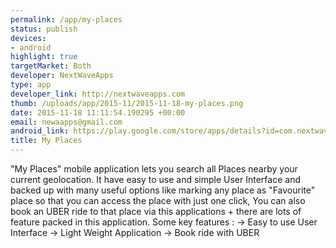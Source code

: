 ```yaml
--- 
permalink: /app/my-places
status: publish
devices: 
- android
highlight: true
targetMarket: Both
developer: NextWaveApps
type: app
developer_link: http://nextwaveapps.com
thumb: /uploads/app/2015-11/2015-11-18-my-places.png
date: 2015-11-18 11:11:54.190295 +00:00
email: newaapps@gmail.com
android_link: https://play.google.com/store/apps/details?id=com.nextwaveapps.myplaces
title: My Places
---
```


"My Places" mobile application lets you search all Places nearby your current geolocation. It have easy to use and simple User Interface and backed up with many useful options like marking any place as "Favourite" place so that you can access the place with just one click, You can also book an UBER ride to that place via this applications + there are lots of feature packed in this application.
Some key features : 
-> Easy to use User Interface
-> Light Weight Application
-> Book ride with UBER
